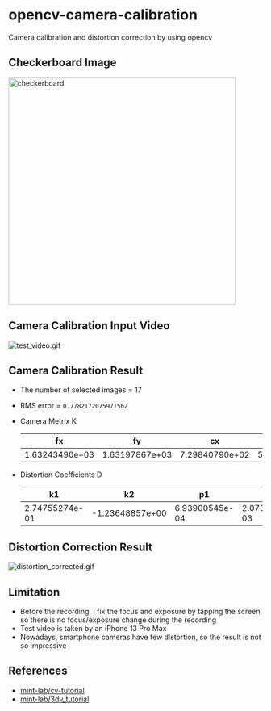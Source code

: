 # opencv-camera-calibration

Camera calibration and distortion correction by using opencv

## Checkerboard Image

<img width="450" alt="checkerboard" src="https://github.com/hyotaime/opencv-camera-calibration/assets/109580929/bdfa8996-654f-43a0-9c73-0362247e451a">

## Camera Calibration Input Video
![test_video.gif](test_video.gif)

## Camera Calibration Result

* The number of selected images = 17
* RMS error = `0.7782172075971562`
* Camera Metrix K

  | fx             | fy             | cx             | cy             |
  |----------------|----------------|----------------|----------------|
  | 1.63243490e+03 | 1.63197867e+03 | 7.29840790e+02 | 5.41535124e+02 |
* Distortion Coefficients D

  | k1             | k2              | p1             | p2             | k3             |
  |----------------|-----------------|----------------|----------------|----------------|
  | 2.74755274e-01 | -1.23648857e+00 | 6.93900545e-04 | 2.07391502e-03 | 1.84649263e+00 |

## Distortion Correction Result
![distortion_corrected.gif](distortion_corrected.gif)

## Limitation
* Before the recording, I fix the focus and exposure by tapping the screen so there is no focus/exposure change during the recording
* Test video is taken by an iPhone 13 Pro Max
* Nowadays, smartphone cameras have few distortion, so the result is not so impressive

## References
* [mint-lab/cv-tutorial](https://github.com/mint-lab/cv_tutorial)
* [mint-lab/3dv_tutorial](https://github.com/mint-lab/3dv_tutorial)
